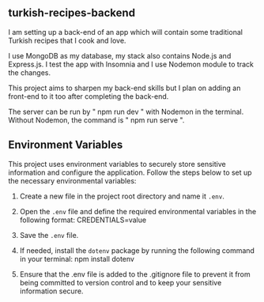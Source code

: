 ## turkish-recipes-backend

I am setting up a back-end of an app which will contain some traditional Turkish recipes that I cook and love.

I use MongoDB as my database, my stack also contains Node.js and Express.js. I test the app with Insomnia and I use Nodemon module to track the changes.

This project aims to sharpen my back-end skills but I plan on adding an front-end to it too after completing the back-end.

The server can be run by " npm run dev " with Nodemon in the terminal. Without Nodemon, the command is " npm run serve ".

## Environment Variables

This project uses environment variables to securely store sensitive information and configure the application. Follow the steps below to set up the necessary environmental variables:

1. Create a new file in the project root directory and name it `.env`.

2. Open the `.env` file and define the required environmental variables in the following format:
CREDENTIALS=value

3. Save the `.env` file.

4. If needed, install the `dotenv` package by running the following command in your terminal:
npm install dotenv

5. Ensure that the .env file is added to the .gitignore file to prevent it from being committed to version control and to keep your sensitive information secure.


